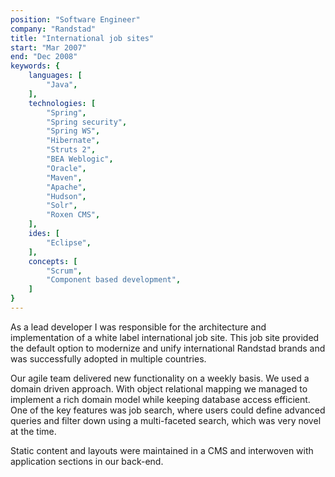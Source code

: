 ```yaml
---
position: "Software Engineer"
company: "Randstad"
title: "International job sites"
start: "Mar 2007"
end: "Dec 2008"
keywords: {
    languages: [
        "Java",
    ],
    technologies: [
        "Spring",
        "Spring security",
        "Spring WS",
        "Hibernate",
        "Struts 2",
        "BEA Weblogic",
        "Oracle",
        "Maven",
        "Apache",
        "Hudson",
        "Solr",
        "Roxen CMS",
    ],
    ides: [
        "Eclipse",
    ],
    concepts: [
        "Scrum",
        "Component based development",
    ]
}
---
```


As a lead developer I was responsible for the architecture and implementation of a white label international job site. This job site provided the default option to modernize and unify international Randstad brands and was successfully adopted in multiple countries.

Our agile team delivered new functionality on a weekly basis. We used a domain driven approach. With object relational mapping we managed to implement a rich domain model while keeping database access efficient. One of the key features was job search, where users could define advanced queries and filter down using a multi-faceted search, which was very novel at the time.

Static content and layouts were maintained in a CMS and interwoven with application sections in our back-end.
